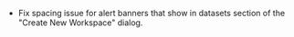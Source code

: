 - Fix spacing issue for alert banners that show in datasets section of the "Create New Workspace" dialog.